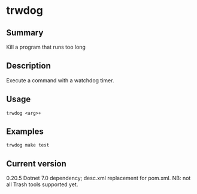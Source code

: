 # trwdog

## Summary

Kill a program that runs too long

## Description

Execute a command with a watchdog timer.

## Usage

    trwdog <arg>+

## Examples

    trwdog make test

## Current version

0.20.5 Dotnet 7.0 dependency; desc.xml replacement for pom.xml. NB: not all Trash tools supported yet.
